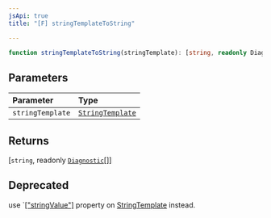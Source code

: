 ```yaml
---
jsApi: true
title: "[F] stringTemplateToString"

---
```

```ts
function stringTemplateToString(stringTemplate): [string, readonly Diagnostic[]]
```

## Parameters

| Parameter | Type |
| :------ | :------ |
| `stringTemplate` | [`StringTemplate`](../interfaces/StringTemplate.md) |

## Returns

[`string`, readonly [`Diagnostic`](../interfaces/Diagnostic.md)[]]

## Deprecated

use `[["stringValue"]](../interfaces/StringTemplate.md) property on [StringTemplate](../interfaces/StringTemplate.md) instead.
